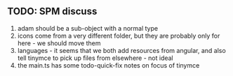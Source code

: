 
## TODO: SPM discuss

1. adam should be a sub-object with a normal type
1. icons come from a very different folder, but they are probably only for here - we should move them
1. languages - it seems that we both add resources from angular, and also tell tinymce to pick up files from elsewhere - not ideal
1. the main.ts has some todo-quick-fix notes on focus of tinymce
